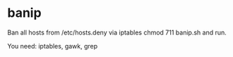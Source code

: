 banip
=====

Ban all hosts from /etc/hosts.deny via iptables
chmod 711 banip.sh and run.


You need: iptables, gawk, grep


